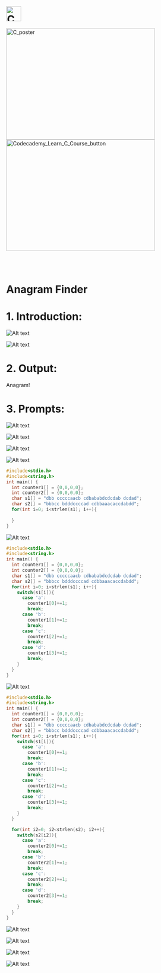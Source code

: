 # <img src="https://github.com/phuongtrieu97coder/Readme_Content_Structure/assets/82598726/9eb1b72c-1de1-4949-80bc-70c12d483ece" alt="C" width="40px" height="40px">



<img src="https://github.com/phuongtrieu97coder/C_projects/assets/82598726/c276198a-1475-4fd7-93dc-92280934114c" alt="C_poster" width="400px" height="300px"> <a type="button" title="Codecademy_Learn_C_Course_button" href="https://www.codecademy.com/paths/c/tracks/going-further-with-c-sp/modules/arrays-and-strings-c-sp/projects/anagram-finder-c" target="_blank" data-CodecademyLearnCCourseButt="CodecademyLearnCCourseButt_data"><img src="https://user-images.githubusercontent.com/82598726/175697552-f960b057-9e97-4c3e-a3e2-f2b5f7876de9.png" alt="Codecademy_Learn_C_Course_button" width="400px" height="300px"></a>


<br><br>


# Anagram Finder

# 1. Introduction:
![Alt text](image.png)

![Alt text](image-1.png)

# 2. Output:


Anagram!

# 3. Prompts:

![Alt text](image-2.png)

![Alt text](image-3.png)

![Alt text](image-4.png)

![Alt text](image-5.png)

```c
#include<stdio.h>
#include<string.h>
int main() {
  int counter1[] = {0,0,0,0};
  int counter2[] = {0,0,0,0};
  char s1[] = "dbb cccccaacb cdbababdcdcdab dcdad";
  char s2[] = "bbbcc bdddccccad cdbbaaacaccdabdd";
  for(int i=0; i<strlen(s1); i++){
    
  }
}
```

![Alt text](image-6.png)

```c
#include<stdio.h>
#include<string.h>
int main() {
  int counter1[] = {0,0,0,0};
  int counter2[] = {0,0,0,0};
  char s1[] = "dbb cccccaacb cdbababdcdcdab dcdad";
  char s2[] = "bbbcc bdddccccad cdbbaaacaccdabdd";
  for(int i=0; i<strlen(s1); i++){
    switch(s1[i]){
      case 'a':
        counter1[0]+=1;
        break;
      case 'b':
        counter1[1]+=1;
        break;
      case 'c':
        counter1[2]+=1;
        break;
      case 'd':
        counter1[3]+=1;
        break;
    }
  }
}
```

![Alt text](image-7.png)

```c
#include<stdio.h>
#include<string.h>
int main() {
  int counter1[] = {0,0,0,0};
  int counter2[] = {0,0,0,0};
  char s1[] = "dbb cccccaacb cdbababdcdcdab dcdad";
  char s2[] = "bbbcc bdddccccad cdbbaaacaccdabdd";
  for(int i=0; i<strlen(s1); i++){
    switch(s1[i]){
      case 'a':
        counter1[0]+=1;
        break;
      case 'b':
        counter1[1]+=1;
        break;
      case 'c':
        counter1[2]+=1;
        break;
      case 'd':
        counter1[3]+=1;
        break;
    }
  }

  for(int i2=0; i2<strlen(s2); i2++){
    switch(s2[i2]){
      case 'a':
        counter2[0]+=1;
        break;
      case 'b':
        counter2[1]+=1;
        break;
      case 'c':
        counter2[2]+=1;
        break;
      case 'd':
        counter2[3]+=1;
        break;
    }
  }
}
```

![Alt text](image-8.png)

![Alt text](image-9.png)

![Alt text](image-10.png)

![Alt text](image-11.png)






